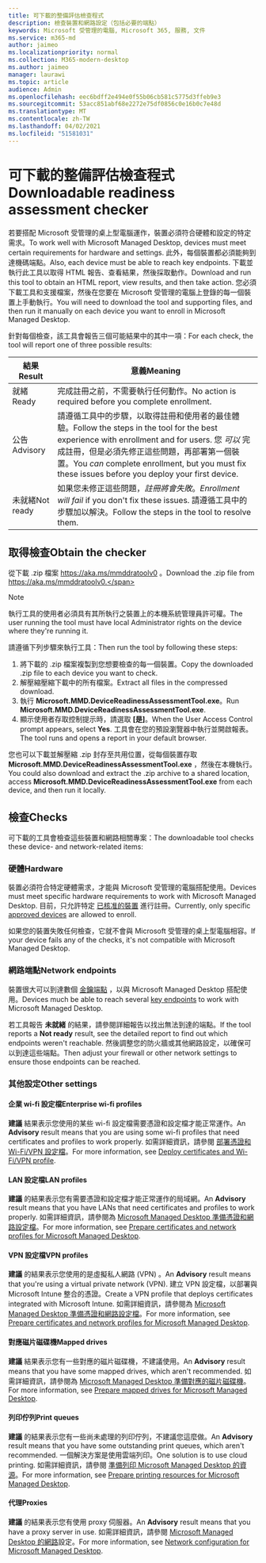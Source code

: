 ```yaml
---
title: 可下載的整備評估檢查程式
description: 檢查裝置和網路設定（包括必要的端點）
keywords: Microsoft 受管理的電腦, Microsoft 365, 服務, 文件
ms.service: m365-md
author: jaimeo
ms.localizationpriority: normal
ms.collection: M365-modern-desktop
ms.author: jaimeo
manager: laurawi
ms.topic: article
audience: Admin
ms.openlocfilehash: eec6bdff2e494e0f55b06cb581c5775d3ffeb9e3
ms.sourcegitcommit: 53acc851abf68e2272e75df0856c0e16b0c7e48d
ms.translationtype: MT
ms.contentlocale: zh-TW
ms.lasthandoff: 04/02/2021
ms.locfileid: "51581031"
---
```

# <a name="downloadable-readiness-assessment-checker"></a><span data-ttu-id="2f3cd-104">可下載的整備評估檢查程式</span><span class="sxs-lookup"><span data-stu-id="2f3cd-104">Downloadable readiness assessment checker</span></span>

<span data-ttu-id="2f3cd-105">若要搭配 Microsoft 受管理的桌上型電腦運作，裝置必須符合硬體和設定的特定需求。</span><span class="sxs-lookup"><span data-stu-id="2f3cd-105">To work well with Microsoft Managed Desktop, devices must meet certain requirements for hardware and settings.</span></span> <span data-ttu-id="2f3cd-106">此外，每個裝置都必須能夠到達機碼端點。</span><span class="sxs-lookup"><span data-stu-id="2f3cd-106">Also, each device must be able to reach key endpoints.</span></span> <span data-ttu-id="2f3cd-107">下載並執行此工具以取得 HTML 報告、查看結果，然後採取動作。</span><span class="sxs-lookup"><span data-stu-id="2f3cd-107">Download and run this tool to obtain an HTML report, view results, and then take action.</span></span> <span data-ttu-id="2f3cd-108">您必須下載工具和支援檔案，然後在您要在 Microsoft 受管理的電腦上登錄的每一個裝置上手動執行。</span><span class="sxs-lookup"><span data-stu-id="2f3cd-108">You will need to download the tool and supporting files, and then run it manually on each device you want to enroll in Microsoft Managed Desktop.</span></span>

<span data-ttu-id="2f3cd-109">針對每個檢查，該工具會報告三個可能結果中的其中一項：</span><span class="sxs-lookup"><span data-stu-id="2f3cd-109">For each check, the tool will report one of three possible results:</span></span>


|<span data-ttu-id="2f3cd-110">結果</span><span class="sxs-lookup"><span data-stu-id="2f3cd-110">Result</span></span>  |<span data-ttu-id="2f3cd-111">意義</span><span class="sxs-lookup"><span data-stu-id="2f3cd-111">Meaning</span></span>  |
|---------|---------|
|<span data-ttu-id="2f3cd-112">就緒</span><span class="sxs-lookup"><span data-stu-id="2f3cd-112">Ready</span></span>     | <span data-ttu-id="2f3cd-113">完成註冊之前，不需要執行任何動作。</span><span class="sxs-lookup"><span data-stu-id="2f3cd-113">No action is required before you complete enrollment.</span></span>        |
|<span data-ttu-id="2f3cd-114">公告</span><span class="sxs-lookup"><span data-stu-id="2f3cd-114">Advisory</span></span>    | <span data-ttu-id="2f3cd-115">請遵循工具中的步驟，以取得註冊和使用者的最佳體驗。</span><span class="sxs-lookup"><span data-stu-id="2f3cd-115">Follow the steps in the tool for the best experience with enrollment and for users.</span></span> <span data-ttu-id="2f3cd-116">您 *可以* 完成註冊，但是必須先修正這些問題，再部署第一個裝置。</span><span class="sxs-lookup"><span data-stu-id="2f3cd-116">You *can* complete enrollment, but you must fix these issues before you deploy your first device.</span></span>        |
|<span data-ttu-id="2f3cd-117">未就緒</span><span class="sxs-lookup"><span data-stu-id="2f3cd-117">Not ready</span></span> | <span data-ttu-id="2f3cd-118">如果您未修正這些問題，*註冊將會失敗*。</span><span class="sxs-lookup"><span data-stu-id="2f3cd-118">*Enrollment will fail* if you don't fix these issues.</span></span> <span data-ttu-id="2f3cd-119">請遵循工具中的步驟加以解決。</span><span class="sxs-lookup"><span data-stu-id="2f3cd-119">Follow the steps in the tool to resolve them.</span></span>        |

## <a name="obtain-the-checker"></a><span data-ttu-id="2f3cd-120">取得檢查</span><span class="sxs-lookup"><span data-stu-id="2f3cd-120">Obtain the checker</span></span>

<span data-ttu-id="2f3cd-121">從下載 .zip 檔案 https://aka.ms/mmddratoolv0 。</span><span class="sxs-lookup"><span data-stu-id="2f3cd-121">Download the .zip file from https://aka.ms/mmddratoolv0.</span></span>

> [!NOTE]
> <span data-ttu-id="2f3cd-122">執行工具的使用者必須具有其所執行之裝置上的本機系統管理員許可權。</span><span class="sxs-lookup"><span data-stu-id="2f3cd-122">The user running the tool must have local Administrator rights on the device where they're running it.</span></span>

 <span data-ttu-id="2f3cd-123">請遵循下列步驟來執行工具：</span><span class="sxs-lookup"><span data-stu-id="2f3cd-123">Then run the tool by following these steps:</span></span>

1. <span data-ttu-id="2f3cd-124">將下載的 .zip 檔案複製到您想要檢查的每一個裝置。</span><span class="sxs-lookup"><span data-stu-id="2f3cd-124">Copy the downloaded .zip file to each device you want to check.</span></span>
2. <span data-ttu-id="2f3cd-125">解壓縮壓縮下載中的所有檔案。</span><span class="sxs-lookup"><span data-stu-id="2f3cd-125">Extract all files in the compressed download.</span></span>
3. <span data-ttu-id="2f3cd-126">執行 **Microsoft.MMD.DeviceReadinessAssessmentTool.exe**。</span><span class="sxs-lookup"><span data-stu-id="2f3cd-126">Run **Microsoft.MMD.DeviceReadinessAssessmentTool.exe**.</span></span>
4. <span data-ttu-id="2f3cd-127">顯示使用者存取控制提示時，請選取 **[是]**。</span><span class="sxs-lookup"><span data-stu-id="2f3cd-127">When the User Access Control prompt appears, select **Yes**.</span></span> <span data-ttu-id="2f3cd-128">工具會在您的預設瀏覽器中執行並開啟報表。</span><span class="sxs-lookup"><span data-stu-id="2f3cd-128">The tool runs and opens a report in your default browser.</span></span>

<span data-ttu-id="2f3cd-129">您也可以下載並解壓縮 .zip 封存至共用位置，從每個裝置存取 **Microsoft.MMD.DeviceReadinessAssessmentTool.exe** ，然後在本機執行。</span><span class="sxs-lookup"><span data-stu-id="2f3cd-129">You could also download and extract the .zip archive to a shared location, access **Microsoft.MMD.DeviceReadinessAssessmentTool.exe** from each device, and then run it locally.</span></span>


## <a name="checks"></a><span data-ttu-id="2f3cd-130">檢查</span><span class="sxs-lookup"><span data-stu-id="2f3cd-130">Checks</span></span>

<span data-ttu-id="2f3cd-131">可下載的工具會檢查這些裝置和網路相關專案：</span><span class="sxs-lookup"><span data-stu-id="2f3cd-131">The downloadable tool checks these device- and network-related items:</span></span>

### <a name="hardware"></a><span data-ttu-id="2f3cd-132">硬體</span><span class="sxs-lookup"><span data-stu-id="2f3cd-132">Hardware</span></span>

<span data-ttu-id="2f3cd-133">裝置必須符合特定硬體需求，才能與 Microsoft 受管理的電腦搭配使用。</span><span class="sxs-lookup"><span data-stu-id="2f3cd-133">Devices must meet specific hardware requirements to work with Microsoft Managed Desktop.</span></span> <span data-ttu-id="2f3cd-134">目前，只允許特定 [已核准的裝置](../service-description/device-list.md) 進行註冊。</span><span class="sxs-lookup"><span data-stu-id="2f3cd-134">Currently, only specific [approved devices](../service-description/device-list.md) are allowed to enroll.</span></span> 

<span data-ttu-id="2f3cd-135">如果您的裝置失敗任何檢查，它就不會與 Microsoft 受管理的桌上型電腦相容。</span><span class="sxs-lookup"><span data-stu-id="2f3cd-135">If your device fails any of the checks, it's not compatible with Microsoft Managed Desktop.</span></span>

### <a name="network-endpoints"></a><span data-ttu-id="2f3cd-136">網路端點</span><span class="sxs-lookup"><span data-stu-id="2f3cd-136">Network endpoints</span></span>

<span data-ttu-id="2f3cd-137">裝置很大可以到達數個 [金鑰端點](network.md) ，以與 Microsoft Managed Desktop 搭配使用。</span><span class="sxs-lookup"><span data-stu-id="2f3cd-137">Devices much be able to reach several [key endpoints](network.md) to work with Microsoft Managed Desktop.</span></span>

<span data-ttu-id="2f3cd-138">若工具報告 **未就緒** 的結果，請參閱詳細報告以找出無法到達的端點。</span><span class="sxs-lookup"><span data-stu-id="2f3cd-138">If the tool reports a **Not ready** result, see the detailed report to find out which endpoints weren't reachable.</span></span> <span data-ttu-id="2f3cd-139">然後調整您的防火牆或其他網路設定，以確保可以到達這些端點。</span><span class="sxs-lookup"><span data-stu-id="2f3cd-139">Then adjust your firewall or other network settings to ensure those endpoints can be reached.</span></span>

### <a name="other-settings"></a><span data-ttu-id="2f3cd-140">其他設定</span><span class="sxs-lookup"><span data-stu-id="2f3cd-140">Other settings</span></span>

#### <a name="enterprise-wi-fi-profiles"></a><span data-ttu-id="2f3cd-141">企業 wi-fi 設定檔</span><span class="sxs-lookup"><span data-stu-id="2f3cd-141">Enterprise wi-fi profiles</span></span>

<span data-ttu-id="2f3cd-142">**建議** 結果表示您使用的某些 wi-fi 設定檔需要憑證和設定檔才能正常運作。</span><span class="sxs-lookup"><span data-stu-id="2f3cd-142">An **Advisory** result means that you are using some wi-fi profiles that need certificates and profiles to work properly.</span></span> <span data-ttu-id="2f3cd-143">如需詳細資訊，請參閱 [部署憑證和 Wi-Fi/VPN 設定檔](certs-wifi-lan.md#deploy-certificates-and-wi-fivpn-profile)。</span><span class="sxs-lookup"><span data-stu-id="2f3cd-143">For more information, see [Deploy certificates and Wi-Fi/VPN profile](certs-wifi-lan.md#deploy-certificates-and-wi-fivpn-profile).</span></span>

#### <a name="lan-profiles"></a><span data-ttu-id="2f3cd-144">LAN 設定檔</span><span class="sxs-lookup"><span data-stu-id="2f3cd-144">LAN profiles</span></span>

<span data-ttu-id="2f3cd-145">**建議** 的結果表示您有需要憑證和設定檔才能正常運作的局域網。</span><span class="sxs-lookup"><span data-stu-id="2f3cd-145">An **Advisory** result means that you have LANs that need certificates and profiles to work properly.</span></span> <span data-ttu-id="2f3cd-146">如需詳細資訊，請參閱為 [Microsoft Managed Desktop 準備憑證和網路設定檔](certs-wifi-lan.md)。</span><span class="sxs-lookup"><span data-stu-id="2f3cd-146">For more information, see [Prepare certificates and network profiles for Microsoft Managed Desktop](certs-wifi-lan.md).</span></span>

#### <a name="vpn-profiles"></a><span data-ttu-id="2f3cd-147">VPN 設定檔</span><span class="sxs-lookup"><span data-stu-id="2f3cd-147">VPN profiles</span></span>

<span data-ttu-id="2f3cd-148">**建議** 的結果表示您使用的是虛擬私人網路 (VPN) 。</span><span class="sxs-lookup"><span data-stu-id="2f3cd-148">An **Advisory** result means that you're using a virtual private network (VPN).</span></span> <span data-ttu-id="2f3cd-149">建立 VPN 設定檔，以部署與 Microsoft Intune 整合的憑證。</span><span class="sxs-lookup"><span data-stu-id="2f3cd-149">Create a VPN profile that deploys certificates integrated with Microsoft Intune.</span></span> <span data-ttu-id="2f3cd-150">如需詳細資訊，請參閱為 [Microsoft Managed Desktop 準備憑證和網路設定檔](certs-wifi-lan.md)。</span><span class="sxs-lookup"><span data-stu-id="2f3cd-150">For more information, see [Prepare certificates and network profiles for Microsoft Managed Desktop](certs-wifi-lan.md).</span></span>

#### <a name="mapped-drives"></a><span data-ttu-id="2f3cd-151">對應磁片磁碟機</span><span class="sxs-lookup"><span data-stu-id="2f3cd-151">Mapped drives</span></span>

<span data-ttu-id="2f3cd-152">**建議** 結果表示您有一些對應的磁片磁碟機，不建議使用。</span><span class="sxs-lookup"><span data-stu-id="2f3cd-152">An **Advisory** result means that you have some mapped drives, which aren't recommended.</span></span> <span data-ttu-id="2f3cd-153">如需詳細資訊，請參閱為 [Microsoft Managed Desktop 準備對應的磁片磁碟機](mapped-drives.md)。</span><span class="sxs-lookup"><span data-stu-id="2f3cd-153">For more information, see [Prepare mapped drives for Microsoft Managed Desktop](mapped-drives.md).</span></span>

#### <a name="print-queues"></a><span data-ttu-id="2f3cd-154">列印佇列</span><span class="sxs-lookup"><span data-stu-id="2f3cd-154">Print queues</span></span>

<span data-ttu-id="2f3cd-155">**建議** 的結果表示您有一些尚未處理的列印佇列，不建議您這麼做。</span><span class="sxs-lookup"><span data-stu-id="2f3cd-155">An **Advisory** result means that you have some outstanding print queues, which aren't recommended.</span></span> <span data-ttu-id="2f3cd-156">一個解決方案是使用雲端列印。</span><span class="sxs-lookup"><span data-stu-id="2f3cd-156">One solution is to use cloud printing.</span></span> <span data-ttu-id="2f3cd-157">如需詳細資訊，請參閱 [準備列印 Microsoft Managed Desktop 的資源](printing.md)。</span><span class="sxs-lookup"><span data-stu-id="2f3cd-157">For more information, see [Prepare printing resources for Microsoft Managed Desktop](printing.md).</span></span>

#### <a name="proxies"></a><span data-ttu-id="2f3cd-158">代理</span><span class="sxs-lookup"><span data-stu-id="2f3cd-158">Proxies</span></span>

<span data-ttu-id="2f3cd-159">**建議** 的結果表示您有使用 proxy 伺服器。</span><span class="sxs-lookup"><span data-stu-id="2f3cd-159">An **Advisory** result means that you have a proxy server in use.</span></span> <span data-ttu-id="2f3cd-160">如需詳細資訊，請參閱 [Microsoft Managed Desktop 的網路](network.md)設定。</span><span class="sxs-lookup"><span data-stu-id="2f3cd-160">For more information, see [Network configuration for Microsoft Managed Desktop](network.md).</span></span>

